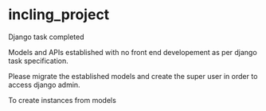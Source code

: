 # incling_project


Django task completed

Models and APIs established with no front end developement as per django task specification. 


Please migrate the established models and create the super user in order to access django admin.

To create instances from models
